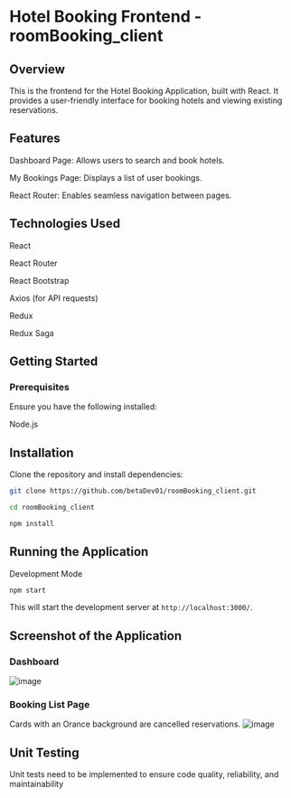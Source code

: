 # Hotel Booking Frontend - roomBooking_client

## Overview

This is the frontend for the Hotel Booking Application, built with React. It provides a user-friendly interface for booking hotels and viewing existing reservations.

## Features

Dashboard Page: Allows users to search and book hotels.

My Bookings Page: Displays a list of user bookings.

React Router: Enables seamless navigation between pages.

## Technologies Used

React

React Router

React Bootstrap

Axios (for API requests)

Redux 

Redux Saga

## Getting Started

### Prerequisites

Ensure you have the following installed:

Node.js

## Installation

Clone the repository and install dependencies:

```sh
git clone https://github.com/betaDev01/roomBooking_client.git

cd roomBooking_client

npm install

```

## Running the Application

Development Mode

```sh
npm start
```

This will start the development server at ```http://localhost:3000/```.

## Screenshot of the Application
### Dashboard
![image](https://github.com/user-attachments/assets/f02d124e-c734-4dbb-872f-bae127851da4)

### Booking List Page
Cards with an Orance background are cancelled reservations.
![image](https://github.com/user-attachments/assets/035199bb-7967-41c9-b5d4-424c997f822a)

## Unit Testing
Unit tests need to be implemented to ensure code quality, reliability, and maintainability